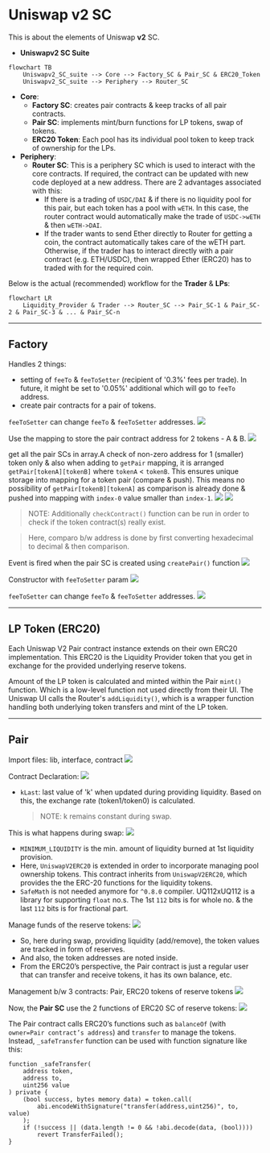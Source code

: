 # Uniswap v2 SC

This is about the elements of Uniswap **v2** SC.

- **Uniswapv2 SC Suite**

```mermaid
flowchart TB
    Uniswapv2_SC_suite --> Core --> Factory_SC & Pair_SC & ERC20_Token
    Uniswapv2_SC_suite --> Periphery --> Router_SC
```

- **Core**:
  - **Factory SC**: creates pair contracts & keep tracks of all pair contracts.
  - **Pair SC**: implements mint/burn functions for LP tokens, swap of tokens.
  - **ERC20 Token**: Each pool has its individual pool token to keep track of ownership for the LPs.
- **Periphery**:
  - **Router SC**: This is a periphery SC which is used to interact with the core contracts. If required, the contract can be updated with new code deployed at a new address. There are 2 advantages associated with this:
    - If there is a trading of `USDC/DAI` & if there is no liquidity pool for this pair, but each token has a pool with `wETH`. In this case, the router contract would automatically make the trade of `USDC->wETH` & then `wETH->DAI`.
    - If the trader wants to send Ether directly to Router for getting a coin, the contract automatically takes care of the wETH part. Otherwise, if the trader has to interact directly with a pair contract (e.g. ETH/USDC), then wrapped Ether (ERC20) has to traded with for the required coin.

Below is the actual (recommended) workflow for the **Trader** & **LPs**:

```mermaid
flowchart LR
    Liquidity_Provider & Trader --> Router_SC --> Pair_SC-1 & Pair_SC-2 & Pair_SC-3 & ... & Pair_SC-n
```

---

## Factory

Handles 2 things:

- setting of `feeTo` & `feeToSetter` (recipient of '0.3%' fees per trade). In future, it might be set to '0.05%' additional which will go to `feeTo` address.
- create pair contracts for a pair of tokens.

`feeToSetter` can change `feeTo` & `feeToSetter` addresses.
![](../../img/uniswap_sc_factory_1.png)

Use the mapping to store the pair contract address for 2 tokens - A & B.
![](../../img/uniswap_sc_factory_2.png)

get all the pair SCs in array.A check of non-zero address for 1 (smaller) token only & also when adding to `getPair` mapping, it is arranged `getPair[tokenA][tokenB]` where `tokenA` < `tokenB`. This ensures unique storage into mapping for a token pair (compare & push). This means no possibility of `getPair[tokenB][tokenA]` as comparison is already done & pushed into mapping with `index-0` value smaller than `index-1`.
![](../../img/uniswap_sc_factory_2.png)
![](../../img/uniswap_sc_factory_7.png)

> NOTE: Additionally `checkContract()` function can be run in order to check if the token contract(s) really exist.

> Here, comparo b/w address is done by first converting hexadecimal to decimal & then comparison.

Event is fired when the pair SC is created using `createPair()` function
![](../../img/uniswap_sc_factory_4.png)

Constructor with `feeToSetter` param
![](../../img/uniswap_sc_factory_5.png)

`feeToSetter` can change `feeTo` & `feeToSetter` addresses.
![](../../img/uniswap_sc_factory_6.png)

---

## LP Token (ERC20)

Each Uniswap V2 Pair contract instance extends on their own ERC20 implementation. This ERC20 is the Liquidity Provider token that you get in exchange for the provided underlying reserve tokens.

Amount of the LP token is calculated and minted within the Pair `mint()` function. Which is a low-level function not used directly from their UI. The Uniswap UI calls the Router's `addLiquidity()`, which is a wrapper function handling both underlying token transfers and mint of the LP token.

---

## Pair

Import files: lib, interface, contract
![](../../img/uniswap_sc_pair_1.png)

Contract Declaration:
![](../../img/uniswap_sc_pair_2.png)

- `kLast`: last value of 'k' when updated during providing liquidity. Based on this, the exchange rate (token1/token0) is calculated.

  > NOTE: k remains constant during swap.

This is what happens during swap:
![](../../img/uniswap_sc_pair_6.png)

- `MINIMUM_LIQUIDITY` is the min. amount of liquidity burned at 1st liquidity provision.
- Here, `UniswapV2ERC20` is extended in order to incorporate managing pool ownership tokens. This contract inherits from `UniswapV2ERC20`, which provides the the ERC-20 functions for the liquidity tokens.
- `SafeMath` is not needed anymore for `^0.8.0` compiler. UQ112xUQ112 is a library for supporting `float` no.s. The 1st `112` bits is for whole no. & the last `112` bits is for fractional part.

Manage funds of the reserve tokens:
![](../../img/uniswap_sc_pair_3.png)

- So, here during swap, providing liquidity (add/remove), the token values are tracked in form of reserves.
- And also, the token addresses are noted inside.
- From the ERC20’s perspective, the Pair contract is just a regular user that can transfer and receive tokens, it has its own balance, etc.

Management b/w 3 contracts: Pair, ERC20 tokens of reserve tokens
![](../../img/uniswap_sc_pair_4.png)

Now, the **Pair SC** use the 2 functions of ERC20 SC of reserve tokens:
![](../../img/uniswap_sc_pair_5.png)

The Pair contract calls ERC20’s functions such as `balanceOf` (with `owner=Pair contract’s address`) and `transfer` to manage the tokens. Instead, `_safeTransfer` function can be used with function signature like this:

```solidity
function _safeTransfer(
    address token,
    address to,
    uint256 value
) private {
    (bool success, bytes memory data) = token.call(
        abi.encodeWithSignature("transfer(address,uint256)", to, value)
    );
    if (!success || (data.length != 0 && !abi.decode(data, (bool))))
        revert TransferFailed();
}
```
